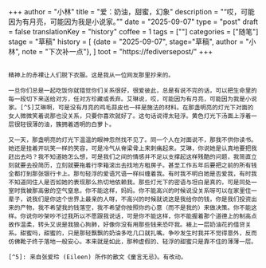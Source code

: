 +++
author = "小林"
title = "爱：奶油，甜蜜，幻象"
description = "“哎，可能因为有月亮，可能因为我是小说家。”"
date = "2025-09-07"
type = "post"
draft = false
translationKey = "history"
coffee = 1
tags = [""]
categories = ["随笔"]
stage = "草稿"
history = [
  {date = "2025-09-07", stage="草稿", author = "小林", note = "下次补一点"},
]
toot = "https://fediversepost/"
+++
```

精神上的赤裸让人们脱下衣服。这是我从一位网友那里抄来的。

一旦你们总是一起吃饭你就错觉你们关系很好，很爱彼此，总是有说不完的话，可以把生命里的每一段切下来送给对方，任对方珍藏或丢弃。艾琳说，哎，可能因为有月亮，可能因为我是小说家。[^5]艾琳啊，可是没有月亮的鸡毛蒜皮也一样是施法的材料。在那盏明亮的灯光下对面的女人微微笑着说那也没关系，只要你喜欢就好了。这句话说得太轻浮。黄色灯光下汤面上浮着一层很轻很薄的油，簇拥着透明的白萝卜。

又一天，那盏明亮的灯光下温温的眼神忽然找不见了。同一个人在对面说不，那我不供你读书。她还是挂着开玩笑一样的笑容，可是冷气从脊梁骨上来刺痛起来。艾琳，你说她是认真地要把我赶出去吗？我不知道她怎么想，可是我们之间的情感并不足以支撑起这样残酷的问题，我简直立刻就要去投简历，立刻就要拖着行李箱滚出去找地方租房子。甚至工作五年后要把之前的所有钱全都打到那张银行卡上。那句轻浮的爱语咒语一样纠缠着我。有时我不明白她是否爱我，有时我不知道同住人是否如她的表现那么热切地依赖我。那些灯光下的密语与坦白是真的，可是同处一室时我被那高傲的空气窒息。你不能这样，妈妈。你不能高兴的时候说没关系呀可以在家里住一辈子，说我们是你这个世界上最亲的人呀，不高兴的时候就说这是我给你的钱，你是我们投资出来的产物，我不希望我的钱落空，我不希望你按照你的心意（而不是我的）来做决策。你不能这样。你说你吵架吵不过我所以不愿跟我说话，可是你不能这样，你不能握着那个道德上的制高点故作温柔，转头又说是我狼心狗肺，好像你没有用那些钱来恐吓我。裱上一层奶油花的借贷关系。甜蜜吗，甜蜜的，只是那轻飘飘的奶油多吃几口就扎嘴。争吵发生时我并不觉得意外，反而仿佛靴子终于落地一般安心。本来就是如此，那种虚假的、轻浮的甜蜜只是靠不住的薄薄一层。

[^5]: 来自张爱玲 (Eileen) 所作的散文《童言无忌》。有改动。